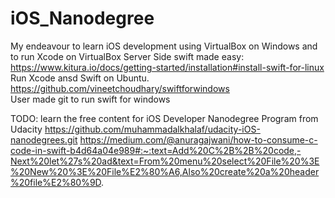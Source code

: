 # iOS_Nanodegree
My endeavour to learn iOS development using VirtualBox on Windows and to run Xcode on VirtualBox
Server Side swift made easy: https://www.kitura.io/docs/getting-started/installation#install-swift-for-linux
Run Xcode ansd Swift on Ubuntu.
https://github.com/vineetchoudhary/swiftforwindows  
User made git to run swift for windows


TODO: learn the free content for iOS Developer Nanodegree Program from Udacity
https://github.com/muhammadalkhalaf/udacity-iOS-nanodegrees.git
https://medium.com/@anuragajwani/how-to-consume-c-code-in-swift-b4d64a04e989#:~:text=Add%20C%2B%2B%20code,-Next%20let%27s%20ad&text=From%20menu%20select%20File%20%3E%20New%20%3E%20File%E2%80%A6,Also%20create%20a%20header%20file%E2%80%9D.
